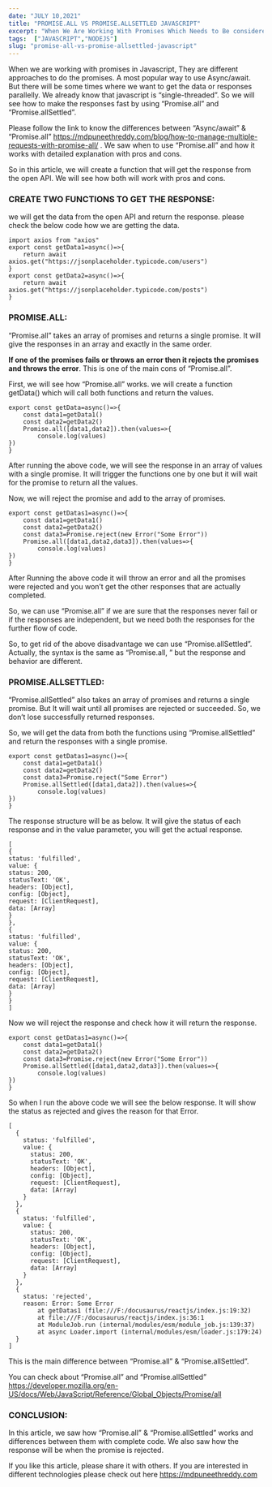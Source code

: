 ```yaml
---
date: "JULY 10,2021"
title: "PROMISE.ALL VS PROMISE.ALLSETTLED JAVASCRIPT"
excerpt: "When We Are Working With Promises Which Needs to Be considered between Promise.all & Promise.allSettled With Pros & Cons."
tags:  ["JAVASCRIPT","NODEJS"]
slug: "promise-all-vs-promise-allsettled-javascript"
---
```

When we are working with promises in Javascript, They are different approaches to do the promises. A most popular way to use Async/await. But there will be some times where we want to get the data or responses parallelly. We already know that javascript is “single-threaded”. So we will see how to make the responses fast by using “Promise.all” and “Promise.allSettled”.

Please follow the link to know the differences between “Async/await” & “Promise.all” <a style="color: blue" href="/blog/how-to-manage-multiple-requests-with-promise-all/">https://mdpuneethreddy.com/blog/how-to-manage-multiple-requests-with-promise-all/</a>
 . We saw when to use “Promise.all” and how it works with detailed explanation with pros and cons.

So in this article, we will create a function that will get the response from the open API. We will see how both will work with pros and cons.

### CREATE TWO FUNCTIONS TO GET THE RESPONSE:

we will get the data from the open API and return the response. please check the below code how we are getting the data.

```
import axios from "axios"
export const getData1=async()=>{
    return await axios.get("https://jsonplaceholder.typicode.com/users")
}
export const getData2=async()=>{
    return await axios.get("https://jsonplaceholder.typicode.com/posts")
}
```
### PROMISE.ALL:
“Promise.all” takes an array of promises and returns a single promise. It will give the responses in an array and exactly in the same order.

**If one of the promises fails or throws an error then it rejects the promises and throws the error**. This is one of the main cons of “Promise.all”.

First, we will see how “Promise.all” works. we will create a function getData() which will call both functions and return the values.
```
export const getData=async()=>{
    const data1=getData1()
    const data2=getData2()
    Promise.all([data1,data2]).then(values=>{
        console.log(values)
})
}
```
After running the above code, we will see the response in an array of values with a single promise. It will trigger the functions one by one but it will wait for the promise to return all the values.

Now, we will reject the promise and add to the array of promises.
```
export const getDatas1=async()=>{
    const data1=getData1()
    const data2=getData2()
    const data3=Promise.reject(new Error("Some Error"))
    Promise.all([data1,data2,data3]).then(values=>{
        console.log(values)
})
}
```
After Running the above code it will throw an error and all the promises were rejected and you won’t get the other responses that are actually completed.

So, we can use “Promise.all” if we are sure that the responses never fail or if the responses are independent, but we need both the responses for the further flow of code.

So, to get rid of the above disadvantage we can use “Promise.allSettled”. Actually, the syntax is the same as “Promise.all, ” but the response and behavior are different.

### PROMISE.ALLSETTLED:
“Promise.allSettled” also takes an array of promises and returns a single promise. But It will wait until all promises are rejected or succeeded. So, we don’t lose successfully returned responses.

So, we will get the data from both the functions using “Promise.allSettled” and return the responses with a single promise.

```
export const getDatas1=async()=>{
    const data1=getData1()
    const data2=getData2()
    const data3=Promise.reject("Some Error")
    Promise.allSettled([data1,data2]).then(values=>{
        console.log(values)
})
}
```
The response structure will be as below. It will give the status of each response and in the value parameter, you will get the actual response.
```
[
{
status: 'fulfilled',
value: {
status: 200,
statusText: 'OK',
headers: [Object],
config: [Object],
request: [ClientRequest],
data: [Array]
}
},
{
status: 'fulfilled',
value: {
status: 200,
statusText: 'OK',
headers: [Object],
config: [Object],
request: [ClientRequest],
data: [Array]
}
}
]
```
Now we will reject the response and check how it will return the response.
```
export const getDatas1=async()=>{
    const data1=getData1()
    const data2=getData2()
    const data3=Promise.reject(new Error("Some Error"))
    Promise.allSettled([data1,data2,data3]).then(values=>{
        console.log(values)
})
}
```
So when I run the above code we will see the below response. It will show the status as rejected and gives the reason for that Error.
```
[
  {
    status: 'fulfilled',
    value: {
      status: 200,
      statusText: 'OK',
      headers: [Object],
      config: [Object],
      request: [ClientRequest],
      data: [Array]
    }
  },
  {
    status: 'fulfilled',
    value: {
      status: 200,
      statusText: 'OK',
      headers: [Object],
      config: [Object],
      request: [ClientRequest],
      data: [Array]
    }
  },
  {
    status: 'rejected',
    reason: Error: Some Error
        at getDatas1 (file:///F:/docusaurus/reactjs/index.js:19:32)
        at file:///F:/docusaurus/reactjs/index.js:36:1
        at ModuleJob.run (internal/modules/esm/module_job.js:139:37)
        at async Loader.import (internal/modules/esm/loader.js:179:24)
  }
]
```
This is the main difference between “Promise.all” & “Promise.allSettled”.

You can check about “Promise.all” and “Promise.allSettled”
<a style="color: blue" href="https://developer.mozilla.org/en-US/docs/Web/JavaScript/Reference/Global_Objects/Promise/all" target="_blank">https://developer.mozilla.org/en-US/docs/Web/JavaScript/Reference/Global_Objects/Promise/all</a>


### CONCLUSION:
In this article, we saw how “Promise.all” & “Promise.allSettled” works and differences between them with complete code. We also saw how the response will be when the promise is rejected.

If you like this article, please share it with others. If you are interested in different technologies please check out here
<a style="color: blue" href="/">https://mdpuneethreddy.com</a>

